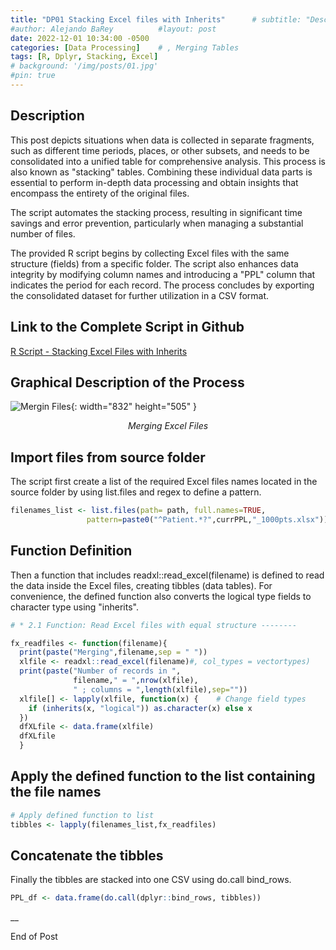 ```yaml
---
title: "DP01 Stacking Excel files with Inherits"      # subtitle: "Description of R Scripts for data processing."
#author: Alejando BaRey          #layout: post
date: 2022-12-01 10:34:00 -0500
categories: [Data Processing]    # , Merging Tables
tags: [R, Dplyr, Stacking, Excel]
# background: '/img/posts/01.jpg'
#pin: true
---
```


<!-- Reviewed 2023/08/08 -->

## Description 

This post depicts situations when data is collected in separate fragments, such as different time periods, places, or other subsets, and needs to be consolidated into a unified table for comprehensive analysis. This process is also known as "stacking" tables. Combining these individual data parts is essential to perform in-depth data processing and obtain insights that encompass the entirety of the original files.

The script automates the stacking process, resulting in significant time savings and error prevention, particularly when managing a substantial number of files.

The provided R script begins by collecting Excel files with the same structure (fields) from a specific folder. The script also enhances data integrity by modifying column names and introducing a "PPL" column that indicates the period for each record. The process concludes by exporting the consolidated dataset for further utilization in a CSV format.

## Link to the Complete Script in Github

[R Script - Stacking Excel Files with Inherits](https://github.com/albarey33/Data_Analysis_R/blob/main/01%20Merging%20Excel%20files%20with%20equal%20structure%20with%20inherit.R)



<!--- #### Brief Description:  {: width="832" height="505" } -->

## Graphical Description of the Process

![Mergin Files](/images/DataProcess/01_Merging_Excel_Filespng.PNG){: width="832" height="505" }    
_<center>Merging Excel Files</center>_


## Import files from source folder

The script first create a list of the required Excel files names located in the source folder by using list.files and regex to define a pattern. 

```R
filenames_list <- list.files(path= path, full.names=TRUE, 
                 pattern=paste0("^Patient.*?",currPPL,"_1000pts.xlsx"))
```

## Function Definition

Then a function that includes readxl::read_excel(filename) is defined to read the data inside the Excel files, creating tibbles (data tables). For convenience, the defined function also converts the logical type fields to character type using "inherits". 

```R
# * 2.1 Function: Read Excel files with equal structure --------

fx_readfiles <- function(filename){   
  print(paste("Merging",filename,sep = " "))
  xlfile <- readxl::read_excel(filename)#, col_types = vectortypes)
  print(paste("Number of records in ",
              filename," = ",nrow(xlfile),
              " ; columns = ",length(xlfile),sep=""))
  xlfile[] <- lapply(xlfile, function(x) {    # Change field types
    if (inherits(x, "logical")) as.character(x) else x
  })
  dfXLfile <- data.frame(xlfile)
  dfXLfile
  }
```

## Apply the defined function to the list containing the file names

```R
# Apply defined function to list
tibbles <- lapply(filenames_list,fx_readfiles)
```

## Concatenate the tibbles
Finally the tibbles are stacked into one CSV using do.call bind_rows.

```R
PPL_df <- data.frame(do.call(dplyr::bind_rows, tibbles))
```


__

End of Post


